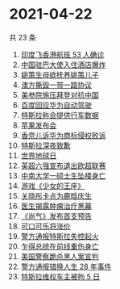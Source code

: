 # 2021-04-22

共 23 条

<!-- BEGIN -->
<!-- 最后更新时间 Thu Apr 22 2021 23:01:30 GMT+0800 (China Standard Time) -->

1. [印度飞香港航班 53 人确诊](https://www.zhihu.com/search?q=印度疫情)
2. [中国驻巴大使入住酒店爆炸](https://www.zhihu.com/search?q=巴基斯坦)
3. [姚策生母欲抚养姚策儿子](https://www.zhihu.com/search?q=错换人生28年)
4. [澳方撕毁一带一路协议](https://www.zhihu.com/search?q=澳大利亚撕毁一带一路)
5. [美参院施压拜登对抗中国](https://www.zhihu.com/search?q=拜登)
6. [百度回应华为自动驾驶](https://www.zhihu.com/search?q=华为自动驾驶)
7. [特斯拉称会提供行车数据](https://www.zhihu.com/search?q=特斯拉行车数据)
8. [苹果发布会](https://www.zhihu.com/search?q=苹果新品发布会)
9. [香奈儿诉华为商标侵权败诉](https://www.zhihu.com/search?q=香奈儿起诉华为)
10. [特斯拉深夜致歉](https://www.zhihu.com/search?q=特斯拉道歉)
11. [世界地球日](https://www.zhihu.com/search?q=世界地球日)
12. [英超六强宣布退出欧超联赛](https://www.zhihu.com/search?q=欧超联赛)
13. [中南大学一硕士生坠楼身亡](https://www.zhihu.com/search?q=中南大学研究生)
14. [游戏《少女的王座》](https://www.zhihu.com/search?q=少女的王座)
15. [关晓彤卡点为鹿晗庆生](https://www.zhihu.com/search?q=鹿晗关晓彤)
16. [医生揭露肿瘤治疗黑幕](https://www.zhihu.com/search?q=张煜医生)
17. [《尚气》发布首支预告](https://www.zhihu.com/search?q=尚气)
18. [可口可乐将涨价](https://www.zhihu.com/search?q=可口可乐)
19. [警方通报特斯拉失控起火](https://www.zhihu.com/search?q=广州特斯拉)
20. [乍得总统在前线重伤身亡](https://www.zhihu.com/search?q=乍得总统)
21. [美国警察跪杀黑人案宣判](https://www.zhihu.com/search?q=弗洛伊德)
22. [警方通报错换人生 28 年事件](https://www.zhihu.com/search?q=错换人生28年)
23. [特斯拉维权车主被拘 5 日](https://www.zhihu.com/search?q=特斯拉车主维权)

<!-- END -->
